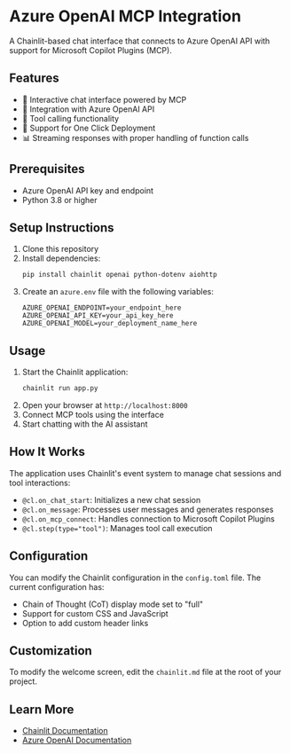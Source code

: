 # Azure OpenAI MCP Integration

A Chainlit-based chat interface that connects to Azure OpenAI API with support for Microsoft Copilot Plugins (MCP).

## Features
- 🤖 Interactive chat interface powered by MCP
- 🔌 Integration with Azure OpenAI API
- 🔧 Tool calling functionality
- 🧩 Support for One Click Deployment
- 📊 Streaming responses with proper handling of function calls

## Prerequisites
- Azure OpenAI API key and endpoint
- Python 3.8 or higher

## Setup Instructions

1. Clone this repository
2. Install dependencies:
   ```bash
   pip install chainlit openai python-dotenv aiohttp
   ```
3. Create an `azure.env` file with the following variables:
   ```env
   AZURE_OPENAI_ENDPOINT=your_endpoint_here
   AZURE_OPENAI_API_KEY=your_api_key_here
   AZURE_OPENAI_MODEL=your_deployment_name_here
   ```

## Usage

1. Start the Chainlit application:
   ```bash
   chainlit run app.py
   ```
2. Open your browser at `http://localhost:8000`
3. Connect MCP tools using the interface
4. Start chatting with the AI assistant

## How It Works

The application uses Chainlit's event system to manage chat sessions and tool interactions:

- `@cl.on_chat_start`: Initializes a new chat session
- `@cl.on_message`: Processes user messages and generates responses
- `@cl.on_mcp_connect`: Handles connection to Microsoft Copilot Plugins
- `@cl.step(type="tool")`: Manages tool call execution

## Configuration

You can modify the Chainlit configuration in the `config.toml` file. The current configuration has:

- Chain of Thought (CoT) display mode set to "full"
- Support for custom CSS and JavaScript
- Option to add custom header links

## Customization

To modify the welcome screen, edit the `chainlit.md` file at the root of your project.

## Learn More

- [Chainlit Documentation](https://docs.chainlit.io)
- [Azure OpenAI Documentation](https://learn.microsoft.com/azure/cognitive-services/openai/)
